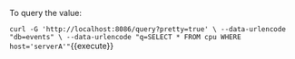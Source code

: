 To query the value:

`curl -G 'http://localhost:8086/query?pretty=true' \
  --data-urlencode "db=events" \
  --data-urlencode "q=SELECT * FROM cpu WHERE host='serverA'"`{{execute}}
